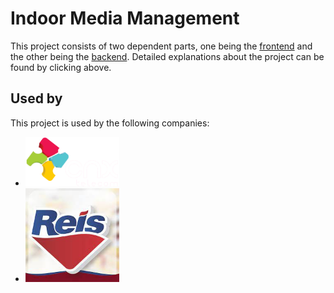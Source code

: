 
# Indoor Media Management


This project consists of two dependent parts, one being the <a href="frontend">frontend</a> and the other being the <a href="frontend">backend</a>.
Detailed explanations about the project can be found by clicking above.

## Used by
This project is used by the following companies:

- <a href="http://cnx.net.br/"><img src="https://raw.githubusercontent.com/luancyrne/GerenciadoorindoorAPI/master/whiteLogo.png" width="150"></a>
- <a href="http://supreis.com.br/"><img src="https://github.com/luancyrne/GerenciadoorindoorAPI/blob/master/download.jpeg" width="150"></a>

